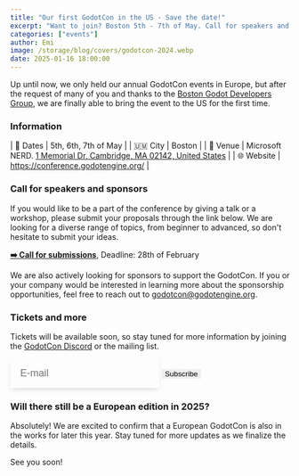 ```yaml
---
title: "Our first GodotCon in the US - Save the date!"
excerpt: "Want to join? Boston 5th - 7th of May. Call for speakers and sponsors open!"
categories: ["events"]
author: Emi
image: /storage/blog/covers/godotcon-2024.webp
date: 2025-01-16 18:00:00
---
```


Up until now, we only held our annual GodotCon events in Europe, but after the request of many of you and thanks to the [Boston Godot Developers Group](https://www.meetup.com/bostongamedev/events/298734856/), we are finally able to bring the event to the US for the first time.

### Information

| 📅 Dates | 5th, 6th, 7th of May |
| 🇺🇲 City | Boston |
| 📍 Venue | Microsoft NERD. <a href="https://www.google.com/maps/place/Microsoft+New+England+Research+and+Development+Center/@42.3608684,-71.0832216,1122m/data=!3m1!1e3!4m6!3m5!1s0x89e370a423d61825:0x58516248462c99eb!8m2!3d42.3614256!4d-71.0812092!16s%2Fg%2F1tfx5xkv?entry=ttu&g_ep=EgoyMDI1MDExMC4wIKXMDSoASAFQAw%3D%3D">1 Memorial Dr, Cambridge, MA 02142, United States</a> | 
| 🌐 Website | <a href="https://conference.godotengine.org/">https://conference.godotengine.org/</a> |



### Call for speakers and sponsors

If you would like to be a part of the conference by giving a talk or a workshop, please submit your proposals through the link below. We are looking for a diverse range of topics, from beginner to advanced, so don't hesitate to submit your ideas.

[**➡️ Call for submissions**](https://talks.godotengine.org/godotcon-25/cfp), Deadline: 28th of February

We are also actively looking for sponsors to support the GodotCon. If you or your company would be interested in learning more about the sponsorship opportunities, feel free to reach out to [godotcon@godotengine.org](mailto:godotcon@godotengine.org).

### Tickets and more
Tickets will be available soon, so stay tuned for more information by joining the [GodotCon Discord](https://discord.gg/nAcE7msd5H) or the mailing list.

<form method="post" action="https://godot.news/subscription/form" class="listmonk-form">
	<style>@media (min-width: 768px) { input[type="submit"] {border-radius: 0px var(--button-border-radius) var(--button-border-radius) 0;}}</style>
    <div>
        <input type="hidden" name="nonce" />
        <input type="email" name="email" required placeholder="E-mail"  style="font-size: 18px;padding: 16px 18px;border: 1px solid var(--base-color);box-shadow: 0 4px 9px -3px #0000002e;background: var(--card-footer-color);color: var(--base-color-text);"/>
        <p style="display:none;">
          <input id="6e6e9" type="checkbox" name="l" checked value="6e6e9ba4-732b-4528-b4cd-71bbe6850f8d" />
          <label for="6e6e9">Godot Conference</label>
        </p>
				<input type="submit" class="btn" value="Subscribe" style="cursor: pointer;border: inherit;" />
    </div>
</form>


### Will there still be a European edition in 2025?
Absolutely! We are excited to confirm that a European GodotCon is also in the works for later this year. Stay tuned for more updates as we finalize the details.

See you soon!